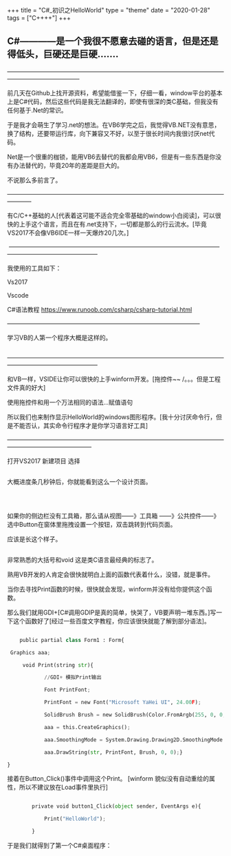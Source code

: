+++
title = "C#_初识之HelloWorld"
type = "theme"
date = "2020-01-28"
tags = ["C++++"]
+++

## C#&mdash;&mdash;&mdash;&mdash;是一个我很不愿意去碰的语言，但是还是得低头，巨硬还是巨硬.......

&mdash;&mdash;&mdash;&mdash;&mdash;&mdash;&mdash;&mdash;&mdash;&mdash;&mdash;&mdash;&mdash;&mdash;&mdash;&mdash;&mdash;&mdash;&mdash;&mdash;&mdash;&mdash;&mdash;&mdash;&mdash;&mdash;&mdash;&mdash;&mdash;&mdash;&mdash;&mdash;&mdash;&mdash;&mdash;&mdash;&mdash;&mdash;&mdash;&mdash;&mdash;&mdash;&mdash;&mdash;&mdash;&mdash;&mdash;&mdash;

前几天在Github上找开源资料，希望能借鉴一下，仔细一看，window平台的基本上是C#代码，然后这些代码是我无法翻译的，即使有很深的类C基础，但我没有任何基于.Net的常识。

于是我才会萌生了学习.net的想法。在VB6学完之后，我觉得VB.NET没有意思，换了结构，还要带运行库，向下兼容又不好，以至于很长时间内我很讨厌net代码。

Net是一个很重的枷锁，能用VB6去替代的我都会用VB6，但是有一些东西是你没有办法替代的，毕竟20年的差距是巨大的。

不说那么多前言了。

&mdash;&mdash;&mdash;&mdash;&mdash;&mdash;&mdash;&mdash;&mdash;&mdash;&mdash;&mdash;&mdash;&mdash;&mdash;&mdash;&mdash;&mdash;&mdash;&mdash;&mdash;&mdash;&mdash;&mdash;&mdash;&mdash;&mdash;&mdash;&mdash;&mdash;&mdash;&mdash;&mdash;&mdash;&mdash;&mdash;&mdash;&mdash;&mdash;&mdash;

有C/C++基础的人[代表着这可能不适合完全零基础的window小白阅读]，可以很快的上手这个语言，而且在有.net支持下，一切都是那么的行云流水。[毕竟VS2017不会像VB6IDE一样一天爆炸20几次。]

&nbsp;&mdash;&mdash;&mdash;&mdash;&mdash;&mdash;&mdash;&mdash;&mdash;&mdash;&mdash;&mdash;&mdash;&mdash;&mdash;&mdash;&mdash;&mdash;&mdash;&mdash;&mdash;&mdash;&mdash;&mdash;&mdash;&mdash;&mdash;&mdash;&mdash;&mdash;&mdash;&mdash;&mdash;&mdash;&mdash;&mdash;&mdash;&mdash;&mdash;&mdash;&mdash;&mdash;&mdash;&mdash;&mdash;&mdash;&mdash;&mdash;&mdash;&mdash;

我使用的工具如下：

Vs2017

Vscode

C#语法教程&nbsp;<a href="https://www.runoob.com/csharp/csharp-tutorial.html">https://www.runoob.com/csharp/csharp-tutorial.html</a>

&mdash;&mdash;&mdash;&mdash;&mdash;&mdash;&mdash;&mdash;&mdash;&mdash;&mdash;&mdash;&mdash;&mdash;&mdash;&mdash;&mdash;&mdash;&mdash;&mdash;&mdash;&mdash;&mdash;&mdash;&mdash;&mdash;&mdash;&mdash;&mdash;&mdash;&mdash;&mdash;

学习VB的人第一个程序大概是这样的。

<img src="https://ae06.alicdn.com/kf/Hb1c90859d8004149a6cfbfd62cc585e5b.png" alt="" />

&mdash;&mdash;&mdash;&mdash;&mdash;&mdash;&mdash;&mdash;&mdash;&mdash;&mdash;&mdash;&mdash;&mdash;&mdash;&mdash;&mdash;&mdash;&mdash;&mdash;&mdash;&mdash;&mdash;&mdash;&mdash;&mdash;&mdash;&mdash;&mdash;&mdash;&mdash;&mdash;&mdash;&mdash;&mdash;&mdash;&mdash;&mdash;&mdash;&mdash;&mdash;&mdash;&mdash;&mdash;&mdash;&mdash;&mdash;&mdash;&mdash;&mdash;&mdash;

和VB一样，VSIDE让你可以很快的上手winform开发。[拖控件~~ /。。。但是工程文件真的好大]

使用拖控件和用一个万法相同的语法...赋值语句

所以我们也来制作显示HelloWorld的windows图形程序。[我十分讨厌命令行，但是不能否认，其实命令行程序才是你学习语言好工具]

&mdash;&mdash;&mdash;&mdash;&mdash;&mdash;&mdash;&mdash;&mdash;&mdash;&mdash;&mdash;&mdash;&mdash;&mdash;&mdash;&mdash;&mdash;&mdash;&mdash;&mdash;&mdash;&mdash;&mdash;&mdash;&mdash;&mdash;&mdash;&mdash;&mdash;&mdash;&mdash;&mdash;&mdash;&mdash;&mdash;&mdash;&mdash;&mdash;&mdash;&mdash;&mdash;&mdash;&mdash;&mdash;&mdash;&mdash;&mdash;&mdash;&mdash;

打开VS2017 新建项目 选择

<img src="https://ae02.alicdn.com/kf/Hd184f41df61f4f8b9cea019ec5bae2b1i.png" alt="" />

大概进度条几秒钟后，你就能看到这么一个设计页面。

&nbsp;<img src="https://ae02.alicdn.com/kf/Hf1b0820ce20049bab6cdc871c1ce02ccU.png" alt="" />

<img src="https://ae06.alicdn.com/kf/H556ce9b2c6c04fa1bcd11c1b71802af59.png" alt="" />

如果你的侧边栏没有工具箱，那么请从视图&mdash;&mdash;》工具箱 &mdash;&mdash;》公共控件&mdash;&mdash;》选中Button在窗体里拖拽设置一个按钮，双击跳转到代码页面。

应该是长这个样子。

<img src="https://ae01.alicdn.com/kf/H659a672a8e5d4d369563a5948cf2e939a.png" alt="" />

非常熟悉的大括号和void 这是类C语言最经典的标志了。

熟用VB开发的人肯定会很快就明白上面的函数代表着什么，没错，就是事件。

当你去寻找Print函数的时候，很快就会发现，winform并没有给你提供这个函数。

那么我们就用GDI+[C#调用GDIP是真的简单，快哭了，VB要声明一堆东西。]写一下这个函数好了[经过一些百度文字教程，你应该很快就能了解到部分语法]。

```python

    public partial class Form1 : Form{ 

 Graphics aaa; 

     void Print(string str){

            //GDI+ 模拟Print输出

            Font PrintFont;

            PrintFont = new Font("Microsoft YaHei UI", 24.00F);

            SolidBrush Brush = new SolidBrush(Color.FromArgb(255, 0, 0, 0));

            aaa = this.CreateGraphics();

            aaa.SmoothingMode = System.Drawing.Drawing2D.SmoothingMode.AntiAlias;

            aaa.DrawString(str, PrintFont, Brush, 0, 0);}

}

```

接着在Button_Click()事件中调用这个Print。 [winform 貌似没有自动重绘的属性，所以不建议放在Load事件里执行]

```python

        private void button1_Click(object sender, EventArgs e){

            Print("HelloWorld");

        }

```

于是我们就得到了第一个C#桌面程序：

<img src="https://ae04.alicdn.com/kf/Hd239878dde70450c854c5f6c779ba00es.png" alt="" />

&nbsp;